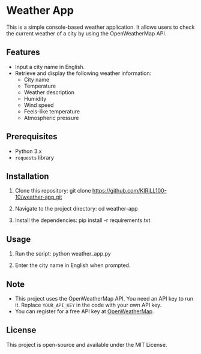# Weather App

This is a simple console-based weather application. It allows users to check the current weather of a city by using the OpenWeatherMap API.

## Features

- Input a city name in English.
- Retrieve and display the following weather information:
  - City name
  - Temperature
  - Weather description
  - Humidity
  - Wind speed
  - Feels-like temperature
  - Atmospheric pressure

## Prerequisites

- Python 3.x
- `requests` library

## Installation

1. Clone this repository:
git clone https://github.com/KIRILL100-10/weather-app.git

2. Navigate to the project directory:
cd weather-app

3. Install the dependencies:
pip install -r requirements.txt


## Usage

1. Run the script:
python weather_app.py

2. Enter the city name in English when prompted.

## Note

- This project uses the OpenWeatherMap API. You need an API key to run it. Replace `YOUR_API_KEY` in the code with your own API key.
- You can register for a free API key at [OpenWeatherMap](https://openweathermap.org/).

## License

This project is open-source and available under the MIT License.
